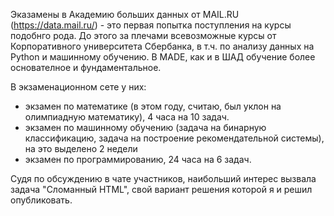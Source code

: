 Эказамены в Академию больших данных от MAIL.RU (https://data.mail.ru/) - это первая попытка поступления на курсы подобнго рода.
До этого за плечами всевозможные курсы от Корпоративного университета Сбербанка, в т.ч. по анализу данных на Python и машинному обучению.
В MADE, как и в ШАД обучение более основателное и фундаментальное.

В экзаменационном сете у них:
- экзамен по математике (в этом году, считаю, был уклон на олимпиадную математику), 4 часа на 10 задач.
- экзамен по машинному обучению (задача на бинарную классификацию, задача на построение рекомендательной системы), на это выделено 2 недели
- экзамен по программированию, 24 часа на 6 задач.

Судя по обсуждению в чате участников, наибольший интерес вызвала задача "Cломанный HTML", свой вариант решения которой я и решил опубликовать.


